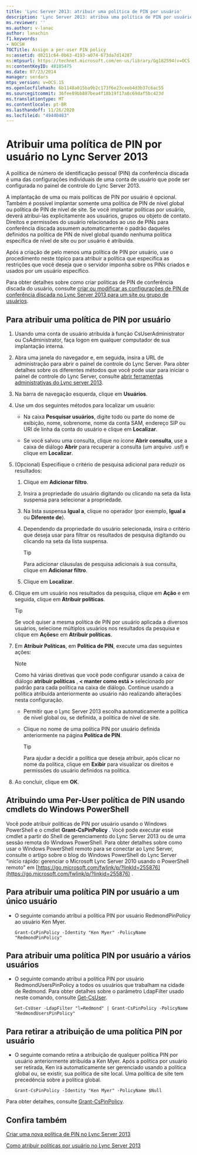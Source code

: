 ```yaml
---
title: 'Lync Server 2013: atribuir uma política de PIN por usuário'
description: 'Lync Server 2013: atribua uma política de PIN por usuário.'
ms.reviewer: ''
ms.author: v-lanac
author: lanachin
f1.keywords:
- NOCSH
TOCTitle: Assign a per-user PIN policy
ms:assetid: d8211c64-0b63-4193-a074-673da7d14287
ms:mtpsurl: https://technet.microsoft.com/en-us/library/Gg182594(v=OCS.15)
ms:contentKeyID: 48185475
ms.date: 07/23/2014
manager: serdars
mtps_version: v=OCS.15
ms.openlocfilehash: 6b1148a015ba9b2c173f6e23ceeb4d3b37c6ac55
ms.sourcegitcommit: 36fee89bb887bea4f18b19f17a8c69daf5bc423d
ms.translationtype: MT
ms.contentlocale: pt-BR
ms.lasthandoff: 11/26/2020
ms.locfileid: "49440483"
---
```

# <a name="assign-a-per-user-pin-policy-in-lync-server-2013"></a>Atribuir uma política de PIN por usuário no Lync Server 2013

 


A política de número de identificação pessoal (PIN) da conferência discada é uma das configurações individuais de uma conta de usuário que pode ser configurada no painel de controle do Lync Server 2013.

A implantação de uma ou mais políticas de PIN por usuário é opcional. Também é possível implantar somente uma política de PIN de nível global ou política de PIN de nível de site. Se você implantar políticas por usuário, deverá atribui-las explicitamente aos usuários, grupos ou objeto de contato. Direitos e permissões do usuário relacionados ao uso de PINs para conferência discada assumem automaticamente o padrão daqueles definidos na política de PIN de nível global quando nenhuma política específica de nível de site ou por usuário é atribuída.

Após a criação de pelo menos uma política de PIN por usuário, use o procedimento neste tópico para atribuir a política que especifica as restrições que você deseja que o servidor imponha sobre os PINs criados e usados por um usuário específico.

Para obter detalhes sobre como criar políticas de PIN de conferência discada do usuário, consulte [criar ou modificar as configurações de PIN de conferência discada no Lync Server 2013 para um site ou grupo de usuários](lync-server-2013-create-or-modify-dial-in-conferencing-pin-settings-for-a-site-or-group-of-users.md).

## <a name="to-assign-a-per-user-pin-policy"></a>Para atribuir uma política de PIN por usuário

1.  Usando uma conta de usuário atribuída à função CsUserAdministrator ou CsAdministrator, faça logon em qualquer computador de sua implantação interna.

2.  Abra uma janela do navegador e, em seguida, insira a URL de administração para abrir o painel de controle do Lync Server. Para obter detalhes sobre os diferentes métodos que você pode usar para iniciar o painel de controle do Lync Server, consulte [abrir ferramentas administrativas do Lync server 2013](lync-server-2013-open-lync-server-administrative-tools.md).

3.  Na barra de navegação esquerda, clique em **Usuários**.

4.  Use um dos seguintes métodos para localizar um usuário:
    
      - Na caixa **Pesquisar usuários**, digite todo ou parte do nome de exibição, nome, sobrenome, nome da conta SAM, endereço SIP ou URI de linha da conta do usuário e clique em **Localizar**.
    
      - Se você salvou uma consulta, clique no ícone **Abrir consulta**, use a caixa de diálogo **Abrir** para recuperar a consulta (um arquivo .usf) e clique em **Localizar**.

5.  (Opcional) Especifique o critério de pesquisa adicional para reduzir os resultados:
    
    1.  Clique em **Adicionar filtro**.
    
    2.  Insira a propriedade do usuário digitando ou clicando na seta da lista suspensa para selecionar a propriedade.
    
    3.  Na lista suspensa **Igual a**, clique no operador (por exemplo, **Igual a** ou **Diferente de**).
    
    4.  Dependendo da propriedade do usuário selecionada, insira o critério que deseja usar para filtrar os resultados de pesquisa digitando ou clicando na seta da lista suspensa.
        

        > [!TIP]  
        > Para adicionar cláusulas de pesquisa adicionais à sua consulta, clique em <STRONG>Adicionar filtro</STRONG>.

    
    5.  Clique em **Localizar**.

6.  Clique em um usuário nos resultados da pesquisa, clique em **Ação** e em seguida, clique em **Atribuir políticas**.
    

    > [!TIP]  
    > Se você quiser a mesma política de PIN por usuário aplicada a diversos usuários, selecione múltiplos usuários nos resultados da pesquisa e clique em  <STRONG>Ações</STRONG>e em <STRONG>Atribuir políticas</STRONG>.



7.  Em **Atribuir Políticas**, em **Política de PIN**, execute uma das seguintes ações:
    

    > [!NOTE]  
    > Como há várias diretivas que você pode configurar usando a caixa de diálogo <STRONG>atribuir políticas</STRONG> , <STRONG> &lt; manter como está &gt; </STRONG> selecionado por padrão para cada política na caixa de diálogo. Continue usando a política atribuída anteriormente ao usuário não realizando alterações nesta configuração.

    
      - Permitir que o Lync Server 2013 escolha automaticamente a política de nível global ou, se definida, a política de nível de site.
    
      - Clique no nome de uma política PIN por usuário definida anteriormente na página  **Política de PIN**.
        

        > [!TIP]  
        > Para ajudar a decidir a política que deseja atribuir, após clicar no nome da política, clique em <STRONG>Exibir</STRONG> para visualizar os direitos e permissões do usuário definidos na política.



8.  Ao concluir, clique em **OK**.

## <a name="assigning-a-per-user-pin-policy-by-using-windows-powershell-cmdlets"></a>Atribuindo uma Per-User política de PIN usando cmdlets do Windows PowerShell

Você pode atribuir políticas de PIN por usuário usando o Windows PowerShell e o cmdlet **Grant-CsPinPolicy** . Você pode executar esse cmdlet a partir do Shell de gerenciamento do Lync Server 2013 ou de uma sessão remota do Windows PowerShell. Para obter detalhes sobre como usar o Windows PowerShell remoto para se conectar ao Lync Server, consulte o artigo sobre o blog do Windows PowerShell do Lync Server "início rápido: gerenciar o Microsoft Lync Server 2010 usando o PowerShell remoto" em [https://go.microsoft.com/fwlink/p/?linkId=255876](https://go.microsoft.com/fwlink/p/?linkid=255876) .

## <a name="to-assign-a-per-user-pin-policy-to-a-single-user"></a>Para atribuir uma política PIN por usuário a um único usuário

  - O seguinte comando atribui a política PIN por usuário RedmondPinPolicy ao usuário Ken Myer.
    
        Grant-CsPinPolicy -Identity "Ken Myer" -PolicyName "RedmondPinPolicy"

## <a name="to-assign-a-per-user-pin-policy-to-multiple-users"></a>Para atribuir uma política PIN por usuário a vários usuários

  - O seguinte comando atribui a política PIN por usuário RedmondUsersPinPolicy a todos os usuários que trabalham na cidade de Redmond. Para obter detalhes sobre o parâmetro LdapFilter usado neste comando, consulte [Get-CsUser](https://technet.microsoft.com/library/gg398125\(v=ocs.15\)).
    
        Get-CsUser -LdapFilter "l=Redmond" | Grant-CsPinPolicy -PolicyName "RedmondUsersPinPolicy"

## <a name="to-unassign-a-per-user-pin-policy"></a>Para retirar a atribuição de uma política PIN por usuário

  - O seguinte comando retira a atribuição de qualquer política PIN por usuário anteriormente atribuída a Ken Myer. Após a política por usuário ser retirada, Ken irá automaticamente ser gerenciado usando a política global ou, se existir, sua política de site local. Uma política de site tem precedência sobre a política global.
    
        Grant-CsPinPolicy -Identity "Ken Myer" -PolicyName $Null

Para obter detalhes, consulte [Grant-CsPinPolicy](https://technet.microsoft.com/library/gg398871\(v=ocs.15\)).

## <a name="see-also"></a>Confira também


[Criar uma nova política de PIN no Lync Server 2013](lync-server-2013-create-a-new-pin-policy.md)  


[Como atribuir políticas por usuário no Lync Server 2013](lync-server-2013-assigning-per-user-policies.md)

